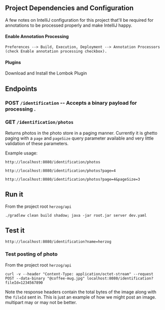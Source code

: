 Project Dependencies and Configuration
---
A few notes on IntelliJ configuration for this project that'll be required for annotations to be processed properly and make IntelliJ happy.

#### Enable Annotation Processing
	Preferences --> Build, Execution, Deployment --> Annotation Processors (check Enable annotation processing checkbox).
	
#### Plugins

Download and Install the Lombok Plugin

## Endpoints

### POST `/identification` -- Accepts a binary payload for processing .

### GET `/identification/photos`

Returns photos in the photo store in a paging manner. Currently it is ghetto paging with a `page` and `pageSize` query parameter available and very little validation of these parameters. 

Example usage: 

`http://localhost:8080/identification/photos`

`http://localhost:8080/identification/photos?page=4`

`http://localhost:8080/identification/photos?page=4&pageSize=3`

## Run it
From the project root `herzog/api`

`./gradlew clean build shadow; java -jar root.jar server dev.yaml`

## Test it
`http://localhost:8080/identification?name=herzog`

### Test posting of photo

From the project root `herzog/api`

`curl -v --header "Content-Type: application/octet-stream" --request POST --data-binary "@coffee-mug.jpg" localhost:8080/identification?fileId=1234567890`

Note the response headers contain the total bytes of the image along with the `fileId` sent in. This is just an example of how we might post an image. multipart may or may not be better.
